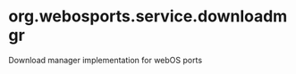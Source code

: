 org.webosports.service.downloadmgr
==================================

Download manager implementation for webOS ports
